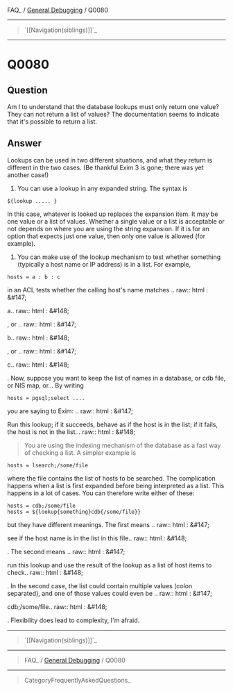 FAQ\_ / [General Debugging](FAQ/General_Debugging) / Q0080

* * * * *

> \`[[Navigation(siblings)]]\`\_

* * * * *

Q0080
=====

Question
--------

Am I to understand that the database lookups must only return one value?
They can not return a list of values? The documentation seems to
indicate that it's possible to return a list.

Answer
------

Lookups can be used in two different situations, and what they return is
different in the two cases. (Be thankful Exim 3 is gone; there was yet
another case!)

1.  You can use a lookup in any expanded string. The syntax is

<!-- -->

    ${lookup ..... }

In this case, whatever is looked up replaces the expansion item. It may
be one value or a list of values. Whether a single value or a list is
acceptable or not depends on where you are using the string expansion.
If it is for an option that expects just one value, then only one value
is allowed (for example).

1.  You can make use of the lookup mechanism to test whether something
    (typically a host name or IP address) is in a list. For example,

<!-- -->

    hosts = a : b : c

in an ACL tests whether the calling host's name matches .. raw:: html
:   &\#147;

a.. raw:: html
:   &\#148;

, or .. raw:: html
:   &\#147;

b.. raw:: html
:   &\#148;

, or .. raw:: html
:   &\#147;

c.. raw:: html
:   &\#148;

. Now, suppose you want to keep the list of names in a database, or cdb
file, or NIS map, or... By writing

    hosts = pgsql;select ....

you are saying to Exim: .. raw:: html
:   &\#147;

Run this lookup; if it succeeds, behave as if the host is in the list; if it fails, the host is not in the list... raw:: html
:   &\#148;

> You are using the indexing mechanism of the database as a fast way of
> checking a list. A simpler example is

    hosts = lsearch;/some/file

where the file contains the list of hosts to be searched. The
complication happens when a list is first expanded before being
interpreted as a list. This happens in a lot of cases. You can therefore
write either of these:

    hosts = cdb;/some/file
    hosts = ${lookup{something}cdb{/some/file}}

but they have different meanings. The first means .. raw:: html
:   &\#147;

see if the host name is in the list in this file.. raw:: html
:   &\#148;

. The second means .. raw:: html
:   &\#147;

run this lookup and use the result of the lookup as a list of host items to check.. raw:: html
:   &\#148;

. In the second case, the list could contain multiple values (colon separated), and one of those values could even be .. raw:: html
:   &\#147;

cdb;/some/file.. raw:: html
:   &\#148;

. Flexibility does lead to complexity, I'm afraid.

* * * * *

> \`[[Navigation(siblings)]]\`\_

* * * * *

> FAQ\_ / [General Debugging](FAQ/General_Debugging) / Q0080

* * * * *

> CategoryFrequentlyAskedQuestions\_
